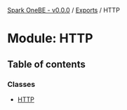 [Spark OneBE - v0.0.0](../README.md) / [Exports](../modules.md) / HTTP

# Module: HTTP

## Table of contents

### Classes

- [HTTP](../classes/HTTP.HTTP-1.md)

